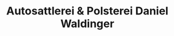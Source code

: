 ---
title: "Autosattlerei & Polsterei Daniel Waldinger"
url: /dietramszell/autosattlerei-und-polsterei-daniel-waldinger/
shop: Autowerkstatt
---
